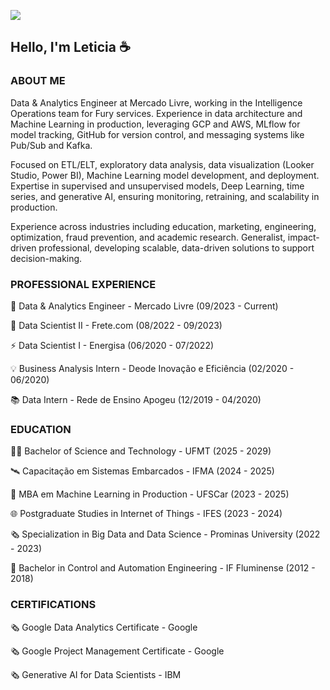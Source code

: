 ![](https://komarev.com/ghpvc/?username=leticiagcsilva)

## Hello, I'm Leticia ☕️

### ABOUT ME
Data & Analytics Engineer at Mercado Livre, working in the Intelligence Operations team for Fury services. Experience in data architecture and Machine Learning in production, leveraging GCP and AWS, MLflow for model tracking, GitHub for version control, and messaging systems like Pub/Sub and Kafka. 

Focused on ETL/ELT, exploratory data analysis, data visualization (Looker Studio, Power BI), Machine Learning model development, and deployment. Expertise in supervised and unsupervised models, Deep Learning, time series, and generative AI, ensuring monitoring, retraining, and scalability in production. 

Experience across industries including education, marketing, engineering, optimization, fraud prevention, and academic research. Generalist, impact-driven professional, developing scalable, data-driven solutions to support decision-making.

### PROFESSIONAL EXPERIENCE
🛒  Data & Analytics Engineer - Mercado Livre (09/2023 - Current)

🚚  Data Scientist II - Frete.com (08/2022 - 09/2023)

⚡ Data Scientist I - Energisa (06/2020 - 07/2022)

💡 Business Analysis Intern - Deode Inovação e Eficiência (02/2020 - 06/2020)

📚 Data Intern - Rede de Ensino Apogeu (12/2019 - 04/2020)

### EDUCATION
👩‍💻 Bachelor of Science and Technology - UFMT (2025 - 2029)

🛰 Capacitação em Sistemas Embarcados - IFMA (2024 - 2025)

🤖 MBA em Machine Learning in Production - UFSCar (2023 - 2025)

🌐 Postgraduate Studies in Internet of Things - IFES (2023 - 2024)

🗞️ Specialization in Big Data and Data Science - Prominas University (2022 - 2023)

🦾 Bachelor in Control and Automation Engineering - IF Fluminense (2012 - 2018)

### CERTIFICATIONS
🗞️ Google Data Analytics Certificate - Google

🗞️ Google Project Management Certificate - Google

🗞️ Generative AI for Data Scientists - IBM
